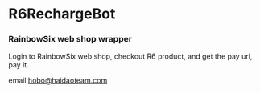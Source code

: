 # R6RechargeBot

### RainbowSix web shop wrapper   
Login to RainbowSix web shop, checkout R6 product, and get the pay url, pay it.

email:hobo@haidaoteam.com
